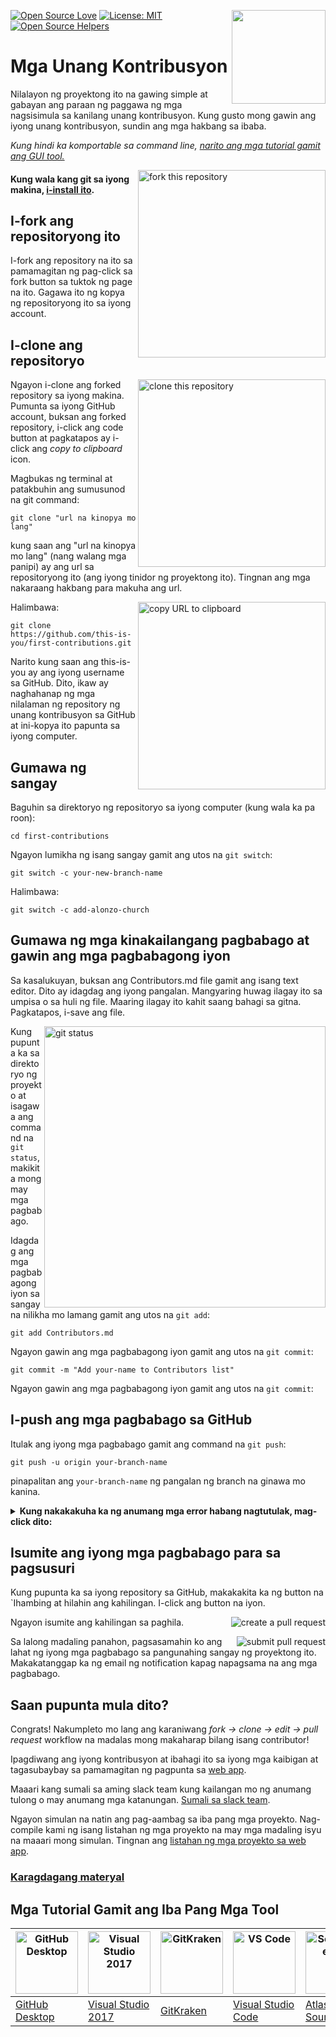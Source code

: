 [![Open Source Love](https://badges.frapsoft.com/os/v1/open-source.svg?v=103)](https://github.com/ellerbrock/open-source-badges/)
[<img align="right" width="150" src="https://firstcontributions.github.io/assets/Readme/join-slack-team.png">](https://join.slack.com/t/firstcontributors/shared_invite/zt-1hg51qkgm-Xc7HxhsiPYNN3ofX2_I8FA)
[![License: MIT](https://img.shields.io/badge/License-MIT-green.svg)](https://opensource.org/licenses/MIT)
[![Open Source Helpers](https://www.codetriage.com/roshanjossey/first-contributions/badges/users.svg)](https://www.codetriage.com/roshanjossey/first-contributions)


# Mga Unang Kontribusyon

Nilalayon ng proyektong ito na gawing simple at gabayan ang paraan ng paggawa ng mga nagsisimula sa kanilang unang kontribusyon. Kung gusto mong gawin ang iyong unang kontribusyon, sundin ang mga hakbang sa ibaba.

_Kung hindi ka komportable sa command line, [narito ang mga tutorial gamit ang GUI tool.](#tutorials-using-other-tools)_

<img align="right" width="300" src="https://firstcontributions.github.io/assets/Readme/fork.png" alt="fork this repository" />

#### Kung wala kang git sa iyong makina, [i-install ito](https://docs.github.com/en/get-started/quickstart/set-up-git).

## I-fork ang repositoryong ito

I-fork ang repository na ito sa pamamagitan ng pag-click sa fork button sa tuktok ng page na ito.
Gagawa ito ng kopya ng repositoryong ito sa iyong account.

## I-clone ang repositoryo

<img align="right" width="300" src="https://firstcontributions.github.io/assets/Readme/clone.png" alt="clone this repository" />

Ngayon i-clone ang forked repository sa iyong makina. Pumunta sa iyong GitHub account, buksan ang forked repository, i-click ang code button at pagkatapos ay i-click ang _copy to clipboard_ icon.

Magbukas ng terminal at patakbuhin ang sumusunod na git command:

```
git clone "url na kinopya mo lang"
```

kung saan ang "url na kinopya mo lang" (nang walang mga panipi) ay ang url sa repositoryong ito (ang iyong tinidor ng proyektong ito). Tingnan ang mga nakaraang hakbang para makuha ang url.

<img align="right" width="300" src="https://firstcontributions.github.io/assets/Readme/copy-to-clipboard.png" alt="copy URL to clipboard" />

Halimbawa:

```
git clone https://github.com/this-is-you/first-contributions.git
```


Narito kung saan ang this-is-you ay ang iyong username sa GitHub. Dito, ikaw ay naghahanap ng mga nilalaman ng repository ng unang kontribusyon sa GitHub at ini-kopya ito papunta sa iyong computer.

## Gumawa ng sangay

Baguhin sa direktoryo ng repositoryo sa iyong computer (kung wala ka pa roon):

```
cd first-contributions
```

Ngayon lumikha ng isang sangay gamit ang utos na `git switch`:

```
git switch -c your-new-branch-name
```

Halimbawa:

```
git switch -c add-alonzo-church
```

## Gumawa ng mga kinakailangang pagbabago at gawin ang mga pagbabagong iyon

Sa kasalukuyan, buksan ang Contributors.md file gamit ang isang text editor. Dito ay idagdag ang iyong pangalan. Mangyaring huwag ilagay ito sa umpisa o sa huli ng file. Maaring ilagay ito kahit saang bahagi sa gitna. Pagkatapos, i-save ang file.

<img align="right" width="450" src="https://firstcontributions.github.io/assets/Readme/git-status.png" alt="git status" />

Kung pupunta ka sa direktoryo ng proyekto at isagawa ang command na `git status`, makikita mong may mga pagbabago.

Idagdag ang mga pagbabagong iyon sa sangay na nilikha mo lamang gamit ang utos na `git add`:

```
git add Contributors.md
```

Ngayon gawin ang mga pagbabagong iyon gamit ang utos na `git commit`:

```
git commit -m "Add your-name to Contributors list"
```

Ngayon gawin ang mga pagbabagong iyon gamit ang utos na `git commit`:

## I-push ang mga pagbabago sa GitHub

Itulak ang iyong mga pagbabago gamit ang command na `git push`:

```
git push -u origin your-branch-name
```

pinapalitan ang `your-branch-name` ng pangalan ng branch na ginawa mo kanina.

<details>
<summary> <strong>Kung nakakakuha ka ng anumang mga error habang nagtutulak, mag-click dito: </strong> </summary>

- ### Error sa Pagpapatunay
     <pre>remote: Inalis ang suporta para sa pagpapatotoo ng password noong Agosto 13, 2021. Mangyaring gumamit na lang ng personal na access token.
  remote: Pakitingnan ang https://github.blog/2020-12-15-token-authentication-requirements-for-git-operations/ para sa karagdagang impormasyon.
  nakamamatay: Nabigo ang pagpapatotoo para sa 'https://github.com/<your-username>/first-contributions.git/'</pre>
  Pumunta sa [tutorial ng GitHub](https://docs.github.com/en/authentication/connecting-to-github-with-ssh/adding-a-new-ssh-key-to-your-github-account) sa pagbuo at pag-configure ng SSH key sa iyong account.
</details>

## Isumite ang iyong mga pagbabago para sa pagsusuri

Kung pupunta ka sa iyong repository sa GitHub, makakakita ka ng button na `Ihambing at hilahin ang kahilingan. I-click ang button na iyon.

<img style="float: right;" src="https://firstcontributions.github.io/assets/Readme/compare-and-pull.png" alt="create a pull request" />

Ngayon isumite ang kahilingan sa paghila.

<img style="float: right;" src="https://firstcontributions.github.io/assets/Readme/submit-pull-request.png" alt="submit pull request" />

Sa lalong madaling panahon, pagsasamahin ko ang lahat ng iyong mga pagbabago sa pangunahing sangay ng proyektong ito. Makakatanggap ka ng email ng notification kapag napagsama na ang mga pagbabago.

## Saan pupunta mula dito?

Congrats! Nakumpleto mo lang ang karaniwang _fork -> clone -> edit -> pull request_ workflow na madalas mong makaharap bilang isang contributor!

Ipagdiwang ang iyong kontribusyon at ibahagi ito sa iyong mga kaibigan at tagasubaybay sa pamamagitan ng pagpunta sa [web app](https://firstcontributions.github.io/#social-share).

Maaari kang sumali sa aming slack team kung kailangan mo ng anumang tulong o may anumang mga katanungan. [Sumali sa slack team](https://join.slack.com/t/firstcontributors/shared_invite/zt-1hg51qkgm-Xc7HxhsiPYNN3ofX2_I8FA).

Ngayon simulan na natin ang pag-aambag sa iba pang mga proyekto. Nag-compile kami ng isang listahan ng mga proyekto na may mga madaling isyu na maaari mong simulan. Tingnan ang [listahan ng mga proyekto sa web app](https://firstcontributions.github.io/#project-list).

### [Karagdagang materyal](additional-material/git_workflow_scenarios/additional-material.md)

## Mga Tutorial Gamit ang Iba Pang Mga Tool

| <a href="gui-tool-tutorials/github-desktop-tutorial.md"><img alt="GitHub Desktop" src="https://desktop.github.com/images/desktop-icon.svg" width="100"></a> | <a href="gui-tool-tutorials/github-windows-vs2017-tutorial.md"><img alt="Visual Studio 2017" src="https://upload.wikimedia.org/wikipedia/commons/c/cd/Visual_Studio_2017_Logo.svg" width="100"></a> | <a href="gui-tool-tutorials/gitkraken-tutorial.md"><img alt="GitKraken" src="https://firstcontributions.github.io/assets/gui-tool-tutorials/gitkraken-tutorial/gk-icon.png" width="100"></a> | <a href="gui-tool-tutorials/github-windows-vs-code-tutorial.md"><img alt="VS Code" src="https://upload.wikimedia.org/wikipedia/commons/2/2d/Visual_Studio_Code_1.18_icon.svg" width=100></a> | <a href="gui-tool-tutorials/sourcetree-macos-tutorial.md"><img alt="Sourcetree App" src="https://wac-cdn.atlassian.com/dam/jcr:81b15cde-be2e-4f4a-8af7-9436f4a1b431/Sourcetree-icon-blue.svg" width=100></a> | <a href="gui-tool-tutorials/github-windows-intellij-tutorial.md"><img alt="IntelliJ IDEA" src="https://upload.wikimedia.org/wikipedia/commons/thumb/9/9c/IntelliJ_IDEA_Icon.svg/512px-IntelliJ_IDEA_Icon.svg.png" width=100></a> |
| ----------------------------------------------------------------------------------------------------------------------------------------------------------- | --------------------------------------------------------------------------------------------------------------------------------------------------------------------------------------------------- | -------------------------------------------------------------------------------------------------------------------------------------------------------------------------------------------- | -------------------------------------------------------------------------------------------------------------------------------------------------------------------------------------------- | ------------------------------------------------------------------------------------------------------------------------------------------------------------------------------------------------------------ | -------------------------------------------------------------------------------------------------------------------------------------------------------------------------------------------------------------------------------- |
| [GitHub Desktop](../gui-tool-tutorials/github-desktop-tutorial.md) | [Visual Studio 2017](../gui-tool-tutorials/github-windows-vs2017-tutorial.md) | [GitKraken](../gui-tool-tutorials/gitkraken-tutorial.md) | [Visual Studio Code](../gui-tool-tutorials/github-windows-vs-code-tutorial.md) | [Atlassian Sourcetree](../gui-tool-tutorials/sourcetree-macos-tutorial.md) | [IntelliJ IDEA](../gui-tool-tutorials/github-windows-intellij-tutorial.md) |
